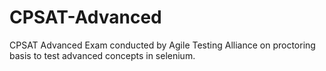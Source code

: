 # CPSAT-Advanced
CPSAT Advanced Exam conducted by Agile Testing Alliance on proctoring basis to test advanced concepts in selenium.
